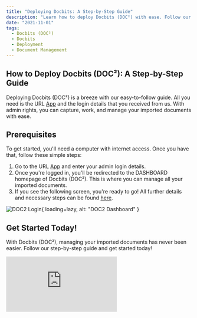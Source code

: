 ```yaml
---
title: "Deploying Docbits: A Step-by-Step Guide"
description: "Learn how to deploy Docbits (DOC²) with ease. Follow our step-by-step guide and manage your imported documents efficiently. Get started today!"
date: "2021-11-01"
tags:
  - Docbits (DOC²)
  - Docbits
  - Deployment
  - Document Management
---
```


## How to Deploy Docbits (DOC²): A Step-by-Step Guide

Deploying Docbits (DOC²) is a breeze with our easy-to-follow guide. All you need is the URL [App](https://app.polydocs.io/) and the login details that you received from us. With admin rights, you can capture, work, and manage your imported documents with ease.

## Prerequisites

To get started, you'll need a computer with internet access. Once you have that, follow these simple steps:

1. Go to the URL [App](https://app.polydocs.io/) and enter your admin login details.
2. Once you're logged in, you'll be redirected to the DASHBOARD homepage of Docbits (DOC²). This is where you can manage all your imported documents.
3. If you see the following screen, you're ready to go! All further details and necessary steps can be found [here](https://docs.polydocs.io/docbits/document-validation/).

![DOC2 Login](/_images/docbits/Deployment/DOC2_Deployment_Dashboard.png){ loading=lazy, alt: "DOC2 Dashboard" }

## Get Started Today!

With Docbits (DOC²), managing your imported documents has never been easier. Follow our step-by-step guide and get started today!

<div class='video-container'>
  <iframe src="https://www.youtube.com/embed/VIDEO_ID_HERE" frameborder="0" allowfullscreen></iframe>
</div>
